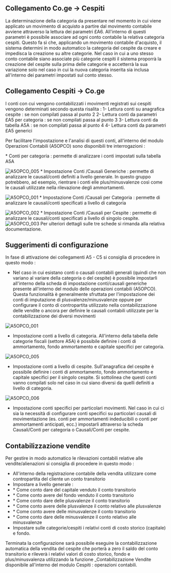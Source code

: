 ## Collegamento Co.ge -> Cespiti

La determinazione della categoria da presentare nel momento in cui viene applicato un movimento di acquisto a partire dal movimento contabile avviene attraverso la lettura dei parametri £A6. All'interno di questi parametri è possibile associare ad ogni conto contabile la relativa categoria cespiti. Questo fa sì che, applicando un movimento contabile d'acquisto, il sistema determini in modo automatico la categoria del cespite da creare e impedisca la creazione su altre categorie. Nel caso in cui a uno stesso conto contabile siano associate più categorie cespiti il sistema proporrà la creazione del cespite sulla prima delle categorie e accetterrà la sua variazione solo nel caso in cui la nuova categoria inserita sia inclusa all'interno dei parametri impostati sul conto stesso.


## Collegamento Cespiti -> Co.ge

I conti con cui vengono contabilizzati i movimenti registrati sui cespiti vengono determinati secondo questa risalita : 
1- Lettura conti su anagrafica cespite :  se non compilati passa al punto 2
2- Lettura conti da parametri £A5 per categoria :  se non compilati passa al punto 3
3- Lettura conti da tabella A5A :  se non compilati passa al punto 4
4- Lettura conti da parametri £A5 generici

Per facilitare l'impostazione e l'analisi di questi conti, all'interno del modulo Operazioni Contabili (A5OPCO) sono disponibili tre interrogazioni : 

 \* Conti per categoria :  permette di analizzare i conti impostati sulla tabella A5A

![A5OPCO_005](https://doc.smeup.com/immagini/A5OPCO_03/A5OPCO_005.png)
 \* Impostazione Conti /Causali Generiche :  permette di analizzare le causali/conti definiti a livello generale. In questo gruppo potrebbero, ad esempio, rientrare i conti elle plus/minusvalenze così come le causali utilizzate nella rilevazione degli ammortamenti.

![A5OPCO_001](https://doc.smeup.com/immagini/A5OPCO_03/A5OPCO_001.png)
 \* Impostazione Conti /Causali per Categoria :  permette di analizzare le causali/conti specificati a livello di categoria

![A5OPCO_002](https://doc.smeup.com/immagini/A5OPCO_03/A5OPCO_002.png)
 \* Impostazione Conti /Causali per Cespite :  permette di analizzare le causali/conti specificati a livello di singolo cespite.
![A5OPCO_003](https://doc.smeup.com/immagini/A5OPCO_03/A5OPCO_003.png)
Per ulteriori dettagli sulle tre schede si rimanda alla relativa documentazione.

## Suggerimenti di configurazione

In fase di attivazione dei collegamenti A5 - C5 si consiglia di procedere in questo modo : 


- Nel caso in cui esistano conti o causali contabili generali (quindi che non variano al variare della categoria o del cespite) è possibile impostarli all'interno della scheda di impostazione conti/causali generiche presente all'interno del modulo delle operazioni contabili (A5OPCO). Questa funzionalità è generalmente sfruttata per l'impostazione dei conti di imputazione di plusvalenze/minusvalenze oppure per configurare il conto di contropartita utilizzato nella contabilizzazione delle vendite o ancora per definire le causali contabili utilizzate per la contabilizzazione dei diversi movimenti

![A5OPCO_001](https://doc.smeup.com/immagini/A5OPCO_03/A5OPCO_001.png)
- Impostazione conti a livello di categoria. All'interno della tabella delle categorie fiscali (settore A5A) è possibile definire i conti di ammortamento, fondo ammortamento e capitale specifici per categoria.

![A5OPCO_005](https://doc.smeup.com/immagini/A5OPCO_03/A5OPCO_005.png)
- Impostazione conti a livello di cespite. Sull'anagrafica del cespite è possibile definire i conti di ammortamento, fondo ammortamento e capitale specifici per il singolo cespite. Si sottolinea che questi conti vanno compilati solo nel caso in cui siano diversi da quelli definiti a livello di categoria.

![A5OPCO_006](https://doc.smeup.com/immagini/A5OPCO_03/A5OPCO_006.png)
- Impostazione conti specifici per particolari movimenti. Nel caso in cui ci sia la necessità di configurare conti specifici su particolari causali di movimentazione (es. conti per ammortamenti indeducibili o conti per ammortamenti anticipati, ecc.) impostarli attraverso la scheda Causali/Conti per categoria o Causali/Conti per cespite.




## Contabilizzazione vendite

Per gestire in modo automatico le rilevazioni contabili relative alle vendite/alienazioni si consiglia di procedere in questo modo : 
-  All'interno della registrazione contabile della vendita utilizzare come contropartita del cliente un conto transitorio
-  Impostare a livello generale : 
- \* Come conto dare del capitale venduto il conto transitorio
- \* Come conto avere del fondo venduto il conto transitorio
- \* Come conto dare delle plusvalenze il conto transitorio
- \* Come conto avere delle plusvalenze il conto relativo alle plusvalenze
- \* Come conto avere delle minusvalenze il conto transitorio
- \* Come conto dare delle minusvalenze il conto relativo alle minusvalenze
-  Impostare sulle categorie/cespiti i relativi conti di costo storico (capitale) e fondo.

Terminata la configurazione sarà possibile eseguire la contabilizzazione automatica della vendita del cespite che porterà a zero il saldo del conto transitorio e rileverà i relativi valori di costo storico, fondo e plus/minusvalenza utilizzando la funzione _Contabilizzazione Vendite disponibile all'interno del modulo Cespiti :  operazioni contabili.


